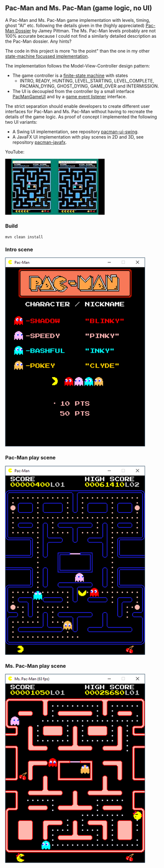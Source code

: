 ## Pac-Man and Ms. Pac-Man (game logic,  no UI)

A Pac-Man and Ms. Pac-Man game implementation with levels, timing, ghost "AI" etc. following the details given in the (highly appreciated) [Pac-Man Dossier](https://pacman.holenet.info) by Jamey Pittman. The Ms. Pac-Man levels probably are not 100% accurate because I could not find a similarly detailed description as the Pac-Man dossier. Any hints? 

The code in this project is more "to the point" than the one in my other [state-machine focussed implementation](https://github.com/armin-reichert/pacman).

The implementation follows the Model-View-Controller design pattern:
- The game controller is a [finite-state machine](pacman-core/src/main/java/de/amr/games/pacman/lib/FiniteStateMachine.java) with states
  -  INTRO, READY, HUNTING, LEVEL_STARTING, LEVEL_COMPLETE, PACMAN_DYING, GHOST_DYING, GAME_OVER and INTERMISSION. 
- The UI is decoupled from the controller by a small interface [PacManGameUI](pacman-core/src/main/java/de/amr/games/pacman/ui/PacManGameUI.java) and by a [game event listener](pacman-core/src/main/java/de/amr/games/pacman/controller/event/PacManGameEventListener.java) interface.

The strict separation should enable developers to create different user interfaces for Pac-Man and Ms. Pac-Man without having to recreate the details of the game logic. As proof of concept I implemented the following two UI variants: 
- A Swing UI implementation, see repository [pacman-ui-swing](https://github.com/armin-reichert/pacman-ui-swing).
- A JavaFX UI implementation with play scenes in 2D and 3D, see repository [pacman-javafx](https://github.com/armin-reichert/pacman-javafx).

YouTube:

[![YouTube video](pacman-core/doc/thumbnail.jpg)](https://www.youtube.com/watch?v=t529vDUtCT0&t=125s)


### Build
`mvn clean install`

### Intro scene
<img src="pacman-core/doc/intro.png">

### Pac-Man play scene
<img src="pacman-core/doc/playing.png">

### Ms. Pac-Man play scene
<img src="pacman-core/doc/mspacman_playing.png">
